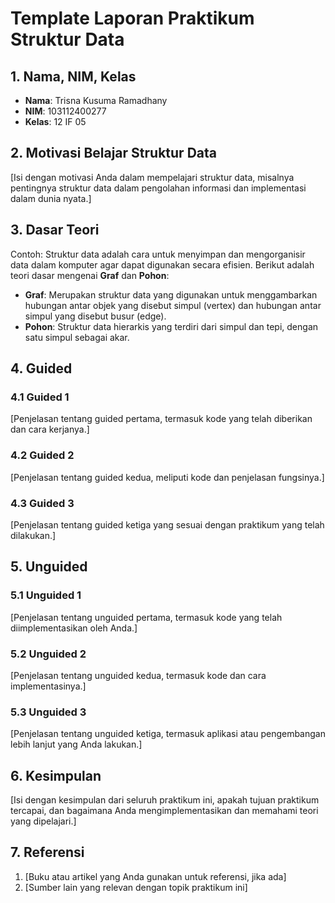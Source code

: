 # Template Laporan Praktikum Struktur Data

## 1. Nama, NIM, Kelas
- **Nama**: Trisna Kusuma Ramadhany
- **NIM**: 103112400277
- **Kelas**: 12 IF 05

## 2. Motivasi Belajar Struktur Data
[Isi dengan motivasi Anda dalam mempelajari struktur data, misalnya pentingnya struktur data dalam pengolahan informasi dan implementasi dalam dunia nyata.]

## 3. Dasar Teori
Contoh: Struktur data adalah cara untuk menyimpan dan mengorganisir data dalam komputer agar dapat digunakan secara efisien. Berikut adalah teori dasar mengenai **Graf** dan **Pohon**:

- **Graf**: Merupakan struktur data yang digunakan untuk menggambarkan hubungan antar objek yang disebut simpul (vertex) dan hubungan antar simpul yang disebut busur (edge).
- **Pohon**: Struktur data hierarkis yang terdiri dari simpul dan tepi, dengan satu simpul sebagai akar.

## 4. Guided
### 4.1 Guided 1
[Penjelasan tentang guided pertama, termasuk kode yang telah diberikan dan cara kerjanya.]

### 4.2 Guided 2
[Penjelasan tentang guided kedua, meliputi kode dan penjelasan fungsinya.]

### 4.3 Guided 3
[Penjelasan tentang guided ketiga yang sesuai dengan praktikum yang telah dilakukan.]

## 5. Unguided
### 5.1 Unguided 1
[Penjelasan tentang unguided pertama, termasuk kode yang telah diimplementasikan oleh Anda.]

### 5.2 Unguided 2
[Penjelasan tentang unguided kedua, termasuk kode dan cara implementasinya.]

### 5.3 Unguided 3
[Penjelasan tentang unguided ketiga, termasuk aplikasi atau pengembangan lebih lanjut yang Anda lakukan.]

## 6. Kesimpulan
[Isi dengan kesimpulan dari seluruh praktikum ini, apakah tujuan praktikum tercapai, dan bagaimana Anda mengimplementasikan dan memahami teori yang dipelajari.]

## 7. Referensi
1. [Buku atau artikel yang Anda gunakan untuk referensi, jika ada]
2. [Sumber lain yang relevan dengan topik praktikum ini]